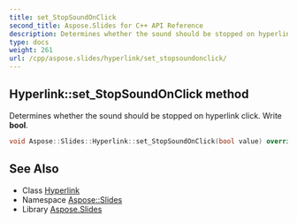 ```yaml
---
title: set_StopSoundOnClick
second_title: Aspose.Slides for C++ API Reference
description: Determines whether the sound should be stopped on hyperlink click. Write bool.
type: docs
weight: 261
url: /cpp/aspose.slides/hyperlink/set_stopsoundonclick/
---
```

## Hyperlink::set_StopSoundOnClick method


Determines whether the sound should be stopped on hyperlink click. Write **bool**.

```cpp
void Aspose::Slides::Hyperlink::set_StopSoundOnClick(bool value) override
```

## See Also

* Class [Hyperlink](../)
* Namespace [Aspose::Slides](../../)
* Library [Aspose.Slides](../../../)
